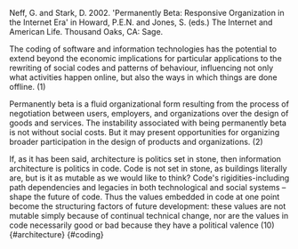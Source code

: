 ﻿Neff, G. and Stark, D. 2002. 'Permanently Beta: Responsive Organization in the Internet Era' in Howard, P.E.N. and Jones, S. (eds.) The Internet and American Life. Thousand Oaks, CA: Sage.

The coding of software and information technologies has the potential to extend beyond the economic implications for particular applications to the rewriting of social codes and patterns of behaviour, influencing not only what activities happen online, but also the ways in which things are done offline. (1)

Permanently beta is a fluid organizational form resulting from the process of negotiation between users, employers, and organizations over the design of goods and services. The instability associated with being permanently beta is not without social costs. But it may present opportunities for organizing broader participation in the design   of products and organizations. (2)

If, as it has been said, architecture is politics set in stone, then information architecture is politics in code. Code is not set in stone, as buildings literally are, but is it as mutable as we would like to think? Code's rigidities-including path dependencies and legacies in both technological and social systems – shape the future of code. Thus the values embedded in code at one point become the structuring factors of future development: these values are not mutable simply because of continual technical change, nor are the values in code necessarily good or bad because they have a political valence (10) {#architecture} {#coding}
